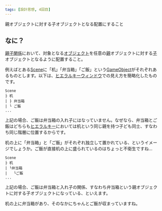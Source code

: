 ```yaml
---
tags: [設計思想, 4回目]
---
```


親オブジェクトに対する子オブジェクトとなる配置にすること

## なに？

[親子関係](/docs/索引/あ行/親子関係)において、対象となる[オブジェクト](/docs/索引/MNO/Object)を任意の[親](/docs/索引/あ行/親-親子関係)オブジェクトに対する[子](/docs/索引/か行/子-親子関係)オブジェクトとなるように配置すること。

例えばとある[Scene](/docs/索引/STU/Scene-File)に「机」「弁当箱」「ご飯」という[GameObject](/docs/索引/GHI/GameObject)がそれぞれあるものとします。以下は、[ヒエラルキーウィンドウ](/docs/索引/GHI/Hierarchyウィンドウ)での見え方を簡略化したものです。

```text
Scene
├ 机
| ├ 弁当箱
| └ ご飯
...
```

上記の場合、ご飯は弁当箱の入れ子にはなっていません。なぜなら、弁当箱とご飯はどちらも[ヒエラルキー](/docs/索引/GHI/Hierarchy)においては机という同じ親を持つ子ども同士、すなわち同じ階層に位置するからです。

机の上に「弁当箱」と「ご飯」がそれぞれ独立して置かれている、というイメージでしょうか。ご飯が直接机の上に盛られているのはちょっと不衛生ですね…

```text
Scene
├ 机
| └弁当箱
|   └ご飯
...
```

上記の場合、ご飯は弁当箱と入れ子の関係、すなわち弁当箱という親オブジェクトに対する子オブジェクトになっている、といえます。

机の上に弁当箱があり、そのなかにちゃんとご飯が収まっていますね。
